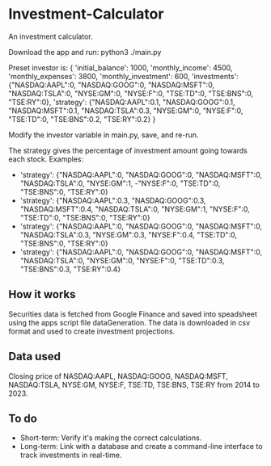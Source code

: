 # Investment-Calculator
An investment calculator.

Download the app and run: python3 ./main.py

Preset investor is:
{
    'initial_balance': 1000,
    'monthly_income': 4500,
    'monthly_expenses': 3800,
    'monthly_investment': 600,
    'investments': {"NASDAQ:AAPL":0, "NASDAQ:GOOG":0, "NASDAQ:MSFT":0, "NASDAQ:TSLA":0, "NYSE:GM":0, "NYSE:F":0, "TSE:TD":0, "TSE:BNS":0, "TSE:RY":0},
    'strategy': {"NASDAQ:AAPL":0.1, "NASDAQ:GOOG":0.1, "NASDAQ:MSFT":0.1, "NASDAQ:TSLA":0.3, "NYSE:GM":0, "NYSE:F":0, "TSE:TD":0, "TSE:BNS":0.2, "TSE:RY":0.2}
}   

Modify the investor variable in main.py, save, and re-run.

The strategy gives the percentage of investment amount going towards each stock.
Examples:
- 'strategy': {"NASDAQ:AAPL":0, "NASDAQ:GOOG":0, "NASDAQ:MSFT":0, "NASDAQ:TSLA":0, "NYSE:GM":1, -"NYSE:F":0, "TSE:TD":0, "TSE:BNS":0, "TSE:RY":0}
- 'strategy': {"NASDAQ:AAPL":0.3, "NASDAQ:GOOG":0.3, "NASDAQ:MSFT":0.4, "NASDAQ:TSLA":0, "NYSE:GM":1, "NYSE:F":0, "TSE:TD":0, "TSE:BNS":0, "TSE:RY":0}
- 'strategy': {"NASDAQ:AAPL":0, "NASDAQ:GOOG":0, "NASDAQ:MSFT":0, "NASDAQ:TSLA":0.3, "NYSE:GM":0.3, "NYSE:F":0.4, "TSE:TD":0, "TSE:BNS":0, "TSE:RY":0}
- 'strategy': {"NASDAQ:AAPL":0, "NASDAQ:GOOG":0, "NASDAQ:MSFT":0, "NASDAQ:TSLA":0, "NYSE:GM":0, "NYSE:F":0, "TSE:TD":0.3, "TSE:BNS":0.3, "TSE:RY":0.4}

## How it works
Securities data is fetched from Google Finance and saved into speadsheet using the apps script file dataGeneration. The data is downloaded in csv format and used to create investment projections.

## Data used
Closing price of NASDAQ:AAPL, NASDAQ:GOOG, NASDAQ:MSFT, NASDAQ:TSLA, NYSE:GM, NYSE:F, TSE:TD, TSE:BNS, TSE:RY from 2014 to 2023.

## To do
- Short-term: Verify it's making the correct calculations.
- Long-term: Link with a database and create a command-line interface to track investments in real-time.
